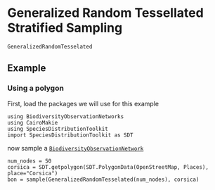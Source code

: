 # Generalized Random Tessellated Stratified Sampling

```@docs; canonical=false
GeneralizedRandomTesselated
```

## Example 

### Using a polygon 

First, load the packages we will use for this example

```@example 1
using BiodiversityObservationNetworks 
using CairoMakie
using SpeciesDistributionToolkit
import SpeciesDistributionToolkit as SDT
```

now sample a [`BiodiversityObservationNetwork`](@ref)

```@example 1
num_nodes = 50
corsica = SDT.getpolygon(SDT.PolygonData(OpenStreetMap, Places), place="Corsica")
bon = sample(GeneralizedRandomTesselated(num_nodes), corsica)
```

